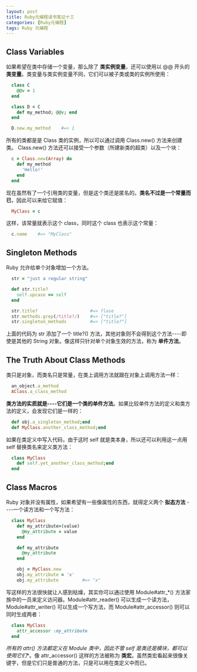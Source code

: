 ```yaml
---
layout: post
title: Ruby元编程读书笔记十三
categories: [Ruby元编程]
tags: Ruby 元编程
---
```


## Class Variables

如果希望在类中存储一个变量，那么除了 **类实例变量**，还可以使用以 @@ 开头的 **类变量**。类变量与类实例变量不同，它们可以被子类或类的实例所使用：
```ruby
  class C
    @@v = 1
  end

  class D < C
    def my_method; @@v; end
  end

  D.new.my_method    #=> 1
```

所有的类都是是 Class 类的实例，所以可以通过调用 Class.new() 方法来创建类。 Class.new() 方法还可以接受一个参数（所建新类的超类）以及一个块：
```ruby
  c = Class.new(Array) do
    def my_method
      'Hello!'
    end
  end
```
现在虽然有了一个引用类的变量，但是这个类还是匿名的。**类名不过是一个常量而已**，因此可以来给它赋值：
```ruby
  MyClass = c
```
这样，该常量就表示这个 class，同时这个 class 也表示这个常量：
```ruby
  c.name    #=> "MyClass"
```

## Singleton Methods

Ruby 允许给单个对象增加一个方法。
```ruby
  str = "just a regular string"

  def str.title?
    self.upcase == self
  end

  str.title?                    #=> flase
  str.methods.grep(/title?/)    #=> ["title?"]
  str.singleton_methods         #=> ["title?"]
```
上面的代码为 str 添加了一个 title?() 方法，其他对象则不会得到这个方法----即使是其他的 String 对象。像这样只针对单个对象生效的方法，称为 **单件方法**。

## The Truth About Class Methods

类只是对象，而类名只是常量，在类上调用方法就跟在对象上调用方法一样：
```ruby
  an_object.a_method
  AClass.a_class_method
```
**类方法的实质就是----它们是一个类的单件方法**。如果比较单件方法的定义和类方法的定义，会发现它们是一样的：
```ruby
  def obj.a_singleton_method;end
  def MyClass.another_class_method;end
```
如果在类定义中写入代码，由于这时 self 就是类本身，所以还可以利用这一点用 self 替换类名来定义类方法：
```ruby
  class MyClass
    def self.yet_another_class_method;end
  end
```

## Class Macros

Ruby 对象并没有属性，如果希望有一些像属性的东西，就得定义两个 **拟态方法** ----一个读方法和一个写方法：
```ruby
  class MyClass
    def my_attribute=(value)
      @my_attribute = value
    end

    def my_attribute
      @my_attribute
    end

    obj = MyClass.new
    obj.my_attribute = 'x'
    obj.my_attribute         #=> "x"
```
写这样的方法很快就让人感到枯燥，其实你可以通过使用 Module#attr_*() 方法家族中的一员来定义访问器。Module#attr_reader() 可以生成一个读方法， Module#attr_writer() 可以生成一个写方法，而 Module#attr_accessor() 则可以同时生成两者：
```ruby
  class MyClass
    attr_accessor :my_attribute
  end
```
**所有的 attr*() 方法都定义在 Module 类中，因此不管 self 是类还是模块，都可以使用它们**。像 attr_accessor() 这样的方法被称为 **类宏**。虽然类宏看起来很像关键字，但是它们只是普通的方法，只是可以用在类定义中而已。
